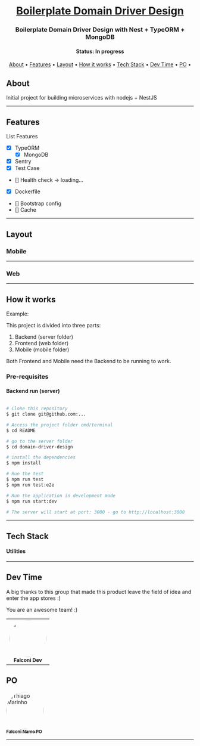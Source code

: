 
  

<h1 align="center">
   <a href="#">Boilerplate  Domain Driver Design</a>
</h1>

<h3 align="center">
    Boilerplate  Domain Driver Design with Nest + TypeORM + MongoDB
</h3>


<h4 align="center"> 
	 Status: In progress
</h4>

<p align="center">
 <a href="#about">About</a> •
 <a href="#features">Features</a> •
 <a href="#layout">Layout</a> • 
 <a href="#how-it-works">How it works</a> • 
 <a href="#tech-stack">Tech Stack</a> • 
 <a href="#dev-time">Dev Time</a> • 
 <a href="#PO">PO</a> • 

</p>


## About

Initial project for building microservices with nodejs + NestJS

---

## Features
List Features
- [x] TypeORM
   - [x] MongoDB

- [x] Sentry
- [x] Test Case
- [] Health check -> loading...
- [x] Dockerfile
- [] Bootstrap config
- [] Cache
---

## Layout

### Mobile
---

### Web
---

## How it works

Example:

This project is divided into three parts:
1. Backend (server folder)
2. Frontend (web folder)
3. Mobile (mobile folder)

Both Frontend and Mobile need the Backend to be running to work.

### Pre-requisites


#### Backend run (server)

```bash

# Clone this repository
$ git clone git@github.com:...

# Access the project folder cmd/terminal
$ cd README

# go to the server folder
$ cd domain-driver-design

# install the dependencies
$ npm install

# Run the test
$ npm run test
$ npm run test:e2e

# Run the application in development mode
$ npm run start:dev

# The server will start at port: 3000 - go to http://localhost:3000

```

---

## Tech Stack


#### **Utilities**

---

## Dev Time

A big thanks to this group that made this product leave the field of idea and enter the app stores :)

You are an awesome team! :)

<table>
  <tr>
    <td align="center"><a href="https://falconi.com"><img style="border-radius: 50%;" src="https://avatars2.githubusercontent.com/u/2254731?s=400&u=0ba16a79456c2f250e7579cb388fa18c5c2d7d65&v=4" width="100px;" alt=""/><br /><sub><b>Falconi Dev</b></sub></a><br /><a href="https://falconi.com/" title="Falconi"></a></td>
  </tr>
</table>

## PO

<a href="https://falconi.com">
 <img style="border-radius: 50%;" src="https://avatars2.githubusercontent.com/u/2254731?s=400&u=0ba16a79456c2f250e7579cb388fa18c5c2d7d65&v=4" width="100px;" alt="Thiago Marinho"/>
 <br />
 <sub><b>Falconi Name PO</b></sub></a> <a href="https://falconi.com" title="Falconi"></a>
 <br />

---

